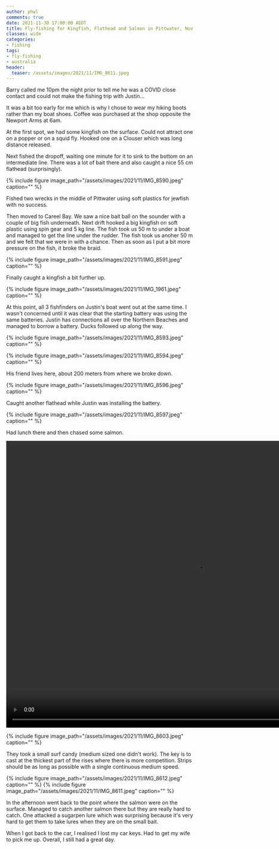 ```yaml
---
author: phwl
comments: true
date: 2021-11-30 17:00:00 AEDT
title: Fly-fishing for Kingfish, Flathead and Salmon in Pittwater, Nov 2021
classes: wide
categories:
- fishing
tags:
- fly-fishing
- australia
header:
  teaser: /assets/images/2021/11/IMG_8611.jpeg
---
```


Barry called me 10pm the night prior to tell me he was a COVID close contact and could not make the fishing trip with Justin...

It was a bit too early for me which is why I chose to wear my hiking boots rather than my boat shoes. Coffee was purchased at the shop opposite the Newport Arms at 6am.

At the first spot, we had some kingfish on the surface. Could not attract one on a popper or on a squid fly. Hooked one on a Clouser which was long distance released.


Next fished the dropoff, waiting one minute for it to sink to the bottom on an intermediate line. There was a lot of bait there and also caught a nice 55 cm flathead (surprisingly). 

{% include figure image_path="/assets/images/2021/11/IMG_8590.jpeg" caption="" %}

Fished two wrecks in the middle of Pittwater using soft plastics for jewfish with no success.

Then moved to Careel Bay. We saw a nice bait ball on the sounder with a couple of big fish underneath. 
Next drift hooked a big kingfish on soft plastic using spin gear and 5 kg line. The fish took us 50 m to under a boat and managed to get the line under the rudder. The fish took us anoher 50 m and we felt that we were in with a chance. Then as soon as I put a bit more pressure on the fish, it broke the braid.

{% include figure image_path="/assets/images/2021/11/IMG_8591.jpeg" caption="" %}

Finally caught a kingfish a bit further up.

{% include figure image_path="/assets/images/2021/11/IMG_1961.jpeg" caption="" %}

At this point, all 3 fishfinders on Justin's boat went out at the same time. I wasn't concerned until it was clear that the starting battery was using the same batteries. Justin has connections all over the Northern Beaches and managed to borrow a battery. Ducks followed up along the way.

{% include figure image_path="/assets/images/2021/11/IMG_8593.jpeg" caption="" %}

{% include figure image_path="/assets/images/2021/11/IMG_8594.jpeg" caption="" %}

His friend lives here, about 200 meters from where we broke down.

{% include figure image_path="/assets/images/2021/11/IMG_8596.jpeg" caption="" %}

Caught another flathead while Justin was installing the battery.

{% include figure image_path="/assets/images/2021/11/IMG_8597.jpeg" caption="" %}

Had lunch there and then chased some salmon. 


<video width="1024" height="768" controls="controls">
  <source src="/assets/images/2021/11/IMG_8604.mp4" type="video/mp4">
</video>

{% include figure image_path="/assets/images/2021/11/IMG_8603.jpeg" caption="" %}

They took a small surf candy (medium sized one didn't work). The key is to cast at the thickest part of the rises where there is more competition. Strips should be as long as possible with a single continuous medium speed. 

{% include figure image_path="/assets/images/2021/11/IMG_8612.jpeg" caption="" %}
{% include figure image_path="/assets/images/2021/11/IMG_8611.jpeg" caption="" %}

In the afternoon went back to the point where the salmon were on the surface. Managed to catch another salmon there but they are really hard to catch. One attacked a sugarpen lure which was surprising because it's very hard to get them to take lures when they are on the small bait.

When I got back to the car, I realised I lost my car keys. Had to get my wife to pick me up. Overall, I still had a great day.
